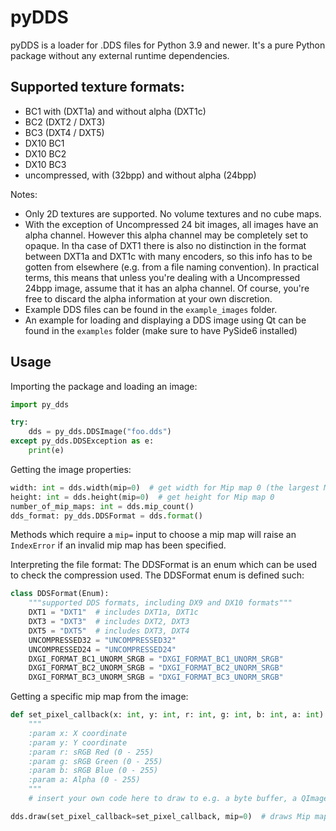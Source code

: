 # pyDDS

pyDDS is a loader for .DDS files for Python 3.9 and newer. It's a pure Python package without any external
runtime dependencies.

Supported texture formats:
- 
- BC1 with (DXT1a) and without alpha (DXT1c)
- BC2 (DXT2 / DXT3)
- BC3 (DXT4 / DXT5)
- DX10 BC1
- DX10 BC2
- DX10 BC3
- uncompressed, with (32bpp) and without alpha (24bpp)

Notes:
- Only 2D textures are supported. No volume textures and no cube maps.
- With the exception of Uncompressed 24 bit images, all images have an alpha channel. However this alpha channel may be 
  completely set to opaque. In tha case of DXT1 there is also no distinction in the format between DXT1a and DXT1c with
  many encoders, so this info has to be gotten from elsewhere (e.g. from a file naming convention).
  In practical terms, this means that unless you're dealing with a Uncompressed 24bpp image, assume that it has an alpha channel.
  Of course, you're free to discard the alpha information at your own discretion.
- Example DDS files can be found in the `example_images` folder.
- An example for loading and displaying a DDS image using Qt can be found in the `examples` folder
  (make sure to have PySide6 installed)

## Usage

Importing the package and loading an image:
```python
import py_dds

try:
    dds = py_dds.DDSImage("foo.dds")
except py_dds.DDSException as e:
    print(e)
```

Getting the image properties:
```python
width: int = dds.width(mip=0)  # get width for Mip map 0 (the largest Mip map)
height: int = dds.height(mip=0)  # get height for Mip map 0
number_of_mip_maps: int = dds.mip_count()
dds_format: py_dds.DDSFormat = dds.format()
```
Methods which require a `mip=` input to choose a mip map will raise an `IndexError` if an invalid
mip map has been specified.

Interpreting the file format: The DDSFormat is an enum which can be used to check the compression used. The DDSFormat enum is defined such:
```python
class DDSFormat(Enum):
    """supported DDS formats, including DX9 and DX10 formats"""
    DXT1 = "DXT1"  # includes DXT1a, DXT1c
    DXT3 = "DXT3"  # includes DXT2, DXT3
    DXT5 = "DXT5"  # includes DXT3, DXT4
    UNCOMPRESSED32 = "UNCOMPRESSED32"
    UNCOMPRESSED24 = "UNCOMPRESSED24"
    DXGI_FORMAT_BC1_UNORM_SRGB = "DXGI_FORMAT_BC1_UNORM_SRGB"
    DXGI_FORMAT_BC2_UNORM_SRGB = "DXGI_FORMAT_BC2_UNORM_SRGB"
    DXGI_FORMAT_BC3_UNORM_SRGB = "DXGI_FORMAT_BC3_UNORM_SRGB"
```

Getting a specific mip map from the image:
```python
def set_pixel_callback(x: int, y: int, r: int, g: int, b: int, a: int) -> None:
    """
    :param x: X coordinate
    :param y: Y coordinate
    :param r: sRGB Red (0 - 255)
    :param g: sRGB Green (0 - 255)
    :param b: sRGB Blue (0 - 255)
    :param a: Alpha (0 - 255)
    """
    # insert your own code here to draw to e.g. a byte buffer, a QImage, a PIL image, etc.

dds.draw(set_pixel_callback=set_pixel_callback, mip=0)  # draws Mip map 0 via the specified callback
```
